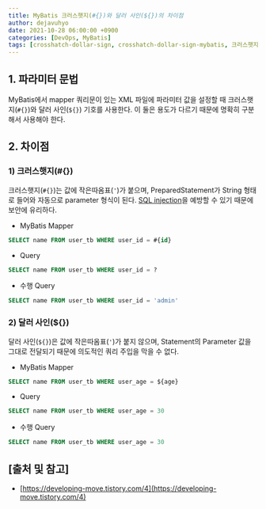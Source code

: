 ```yaml
---
title: MyBatis 크러스햇지(#{})와 달러 사인(${})의 차이점
author: dejavuhyo
date: 2021-10-28 06:00:00 +0900
categories: [DevOps, MyBatis]
tags: [crosshatch-dollar-sign, crosshatch-dollar-sign-mybatis, 크러스햇지-달러-사인, 크러스햇지-달러-사인-차이점, mybatis-크러스햇지-달러-사인]
---
```


## 1. 파라미터 문법
MyBatis에서 mapper 쿼리문이 있는 XML 파일에 파라미터 값을 설정할 때 크러스햇지(`#{}`)와 달러 사인(`${}`) 기호를 사용한다. 이 둘은 용도가 다르기 때문에 명확히 구분해서 사용해야 한다.

## 2. 차이점

### 1) 크러스햇지(#{})
크러스햇지(`#{}`)는 값에 작은따옴표(`'`)가 붙으며, PreparedStatement가 String 형태로 들어와 자동으로 parameter 형식이 된다. [SQL injection](https://dejavuhyo.github.io/posts/mybatis-data-map/)을 예방할 수 있기 때문에 보안에 유리하다.

* MyBatis Mapper

```sql
SELECT name FROM user_tb WHERE user_id = #{id}
```

* Query

```sql
SELECT name FROM user_tb WHERE user_id = ?
```

* 수행 Query

```sql
SELECT name FROM user_tb WHERE user_id = 'admin'
```

### 2) 달러 사인(${})
달러 사인(`${}`)은 값에 작은따옴표(`'`)가 붙지 않으며, Statement의 Parameter 값을 그대로 전달되기 때문에 의도적인 쿼리 주입을 막을 수 없다.

* MyBatis Mapper

```sql
SELECT name FROM user_tb WHERE user_age = ${age}
```

* Query

```sql
SELECT name FROM user_tb WHERE user_age = 30
```

* 수행 Query

```sql
SELECT name FROM user_tb WHERE user_age = 30
```

## [출처 및 참고]
* [https://developing-move.tistory.com/4](https://developing-move.tistory.com/4)
